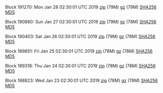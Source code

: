 Block 191270: Mon Jan 28 02:30:01 UTC 2019 [zip](https://files.01coin.io/mainnet/2019-01-28/bootstrap.dat.zip) (79M) [gz](https://files.01coin.io/mainnet/2019-01-28/bootstrap.dat.tar.gz) (79M) [SHA256](https://files.01coin.io/mainnet/2019-01-28/sha256.txt) [MD5](https://files.01coin.io/mainnet/2019-01-28/md5.txt)

Block 190860: Sun Jan 27 02:30:01 UTC 2019 [zip](https://files.01coin.io/mainnet/2019-01-27/bootstrap.dat.zip) (79M) [gz](https://files.01coin.io/mainnet/2019-01-27/bootstrap.dat.tar.gz) (78M) [SHA256](https://files.01coin.io/mainnet/2019-01-27/sha256.txt) [MD5](https://files.01coin.io/mainnet/2019-01-27/md5.txt)

Block 190403: Sat Jan 26 02:30:01 UTC 2019 [zip](https://files.01coin.io/mainnet/2019-01-26/bootstrap.dat.zip) (79M) [gz](https://files.01coin.io/mainnet/2019-01-26/bootstrap.dat.tar.gz) (78M) [SHA256](https://files.01coin.io/mainnet/2019-01-26/sha256.txt) [MD5](https://files.01coin.io/mainnet/2019-01-26/md5.txt)

Block 189851: Fri Jan 25 02:30:01 UTC 2019 [zip](https://files.01coin.io/mainnet/2019-01-25/bootstrap.dat.zip) (78M) [gz](https://files.01coin.io/mainnet/2019-01-25/bootstrap.dat.tar.gz) (78M) [SHA256](https://files.01coin.io/mainnet/2019-01-25/sha256.txt) [MD5](https://files.01coin.io/mainnet/2019-01-25/md5.txt)

Block 189318: Thu Jan 24 02:30:01 UTC 2019 [zip](https://files.01coin.io/mainnet/2019-01-24/bootstrap.dat.zip) (78M) [gz](https://files.01coin.io/mainnet/2019-01-24/bootstrap.dat.tar.gz) (78M) [SHA256](https://files.01coin.io/mainnet/2019-01-24/sha256.txt) [MD5](https://files.01coin.io/mainnet/2019-01-24/md5.txt)

Block 188823: Wed Jan 23 02:30:01 UTC 2019 [zip](https://files.01coin.io/mainnet/2019-01-23/bootstrap.dat.zip) (78M) [gz](https://files.01coin.io/mainnet/2019-01-23/bootstrap.dat.tar.gz) (78M) [SHA256](https://files.01coin.io/mainnet/2019-01-23/sha256.txt) [MD5](https://files.01coin.io/mainnet/2019-01-23/md5.txt)
